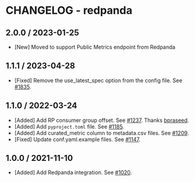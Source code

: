 # CHANGELOG - redpanda

## 2.0.0 / 2023-01-25
* [New] Moved to support Public Metrics endpoint from Redpanda

## 1.1.1 / 2023-04-28
* [Fixed] Remove the use_latest_spec option from the config file. See [#1835](https://github.com/DataDog/integrations-extras/pull/1835).

## 1.1.0 / 2022-03-24

* [Added] Add RP consumer group offset. See [#1237](https://github.com/DataDog/integrations-extras/pull/1237). Thanks [bpraseed](https://github.com/bpraseed).
* [Added] Add `pyproject.toml` file. See [#1185](https://github.com/DataDog/integrations-extras/pull/1185).
* [Added] Add curated_metric column to metadata.csv files. See [#1209](https://github.com/DataDog/integrations-extras/pull/1209).
* [Fixed] Update conf.yaml.example files. See [#1147](https://github.com/DataDog/integrations-extras/pull/1147).

## 1.0.0 / 2021-11-10

* [Added] Add Redpanda integration. See [#1020](https://github.com/DataDog/integrations-extras/pull/1020).